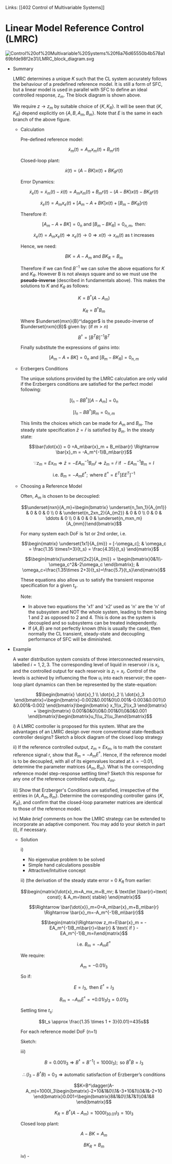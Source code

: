 Links: [[402 Control of Multivariable Systems]]
# Linear Model Reference Control (LMRC)

![Control%20of%20Multivariable%20Systems%20f6a76d65550b4b578a169bfde98f2e31/LMRC_block_diagram.svg](Control%20of%20Multivariable%20Systems%20f6a76d65550b4b578a169bfde98f2e31/LMRC_block_diagram.svg)

- Summary

    LMRC determines a unique $K$ such that the CL system accurately follows the behaviour of a predefined reference model. It is still a form of SFC, but a linear model is used in parallel with SFC to define an ideal controlled response, $z_m$. The block diagram is shown above.

    We require $z \rightarrow z_m$ by suitable choice of $\{K,K_R\}$. It will be seen that $\{K,K_R\}$ depend explicitly on $\{A, B, A_m, B_m\}$. Note that $E$ is the same in each branch of the above figure.

    - Calculation

        Pre-defined reference model:

        $$\dot{x}_m(t)=A_mx_m(t)+B_mr(t)$$

        Closed-loop plant: 

        $$\dot{x}(t)=(A-BK)x(t)+BK_Rr(t)$$

        Error Dynamics:

        $$\dot{x}_e(t)=\dot{x}_m(t)-\dot{x}(t)=A_mx_m(t)+B_mr(t)-(A-BK)x(t)-BK_Rr(t)$$

        $$\dot{x}_e(t)=A_mx_e(t)+[A_m-A+BK]x(t)+[B_m-BK_R]r(t)$$

        Therefore if:

        $$[A_m-A+BK]=0_n \text{ and } [B_m-BK_R]=0_{n,m}, \text{ then:}$$

        $$\dot{x}_e(t)=A_mx_e(t) \Rightarrow x_e(t) \rightarrow 0 \Rightarrow x(t)\rightarrow x_m(t) \text{ as t increases}$$

        Hence, we need:

        $$BK=A-A_m \text{ and } BK_R=B_m$$

        Therefore if we can find $B^{-1}$ we can solve the above equations for $K$ and $K_R$. However B is not always square and so we must use the **pseudo-inverse** (described in fundamentals above). This makes the solutions to $K$ and $K_R$ as follows:

        $$K=B^\dagger(A-A_m)$$

        $$K_R = B^\dagger B_m$$

        Where $\underset{mxn}{B}^\dagger$  is the pseudo-inverse of $\underset{nxm}{B}$ given by: (if $m>n$)

        $$B^\dagger = [B^TB]^{-1}B^T$$

        Finally substitute the expressions of gains into:

        $$[A_m-A+BK]=0_n \text{ and } [B_m-BK_R]=0_{n,m}$$

    - Erzbergers Conditions

        The unique solutions provided by the LMRC calculation are only valid if the Erzbergers conditions are satisfied for the perfect model following:

        $$[I_n-BB^\dagger][A-A_m]=0_n$$

        $$[I_n-BB^\dagger]B_m=0_{n,m}$$

        This limits the choices which can be made for $A_m$ and $B_m$. The steady state specification $\bar{z}=\bar{r}$ is satisfied by $B_m$. In the steady state:

        $$\bar{\dot{x}} = 0 =A_m\bar{x}_m + B_m\bar{r} \Rightarrow \bar{x}_m = -A_m^{-1}B_m\bar{r}$$

        $$\because z_m = Ex_m \Rightarrow\bar{z}=-EA_m^{-1}B_m\bar{r} \Rightarrow\bar{z}_m=\bar{r} \text{ if } -EA_m^{-1}B_m=I$$

        $$\text{i.e. } B_m=-A_mE^\dagger; \text{ where } E^\dagger=E^T[EE^T]^{-1}$$

    - Choosing a Reference Model

        Often, $A_m$ is chosen to be decoupled:

        $$\underset{nxn}{A_m}=\begin{bmatrix} \underset{n_1xn_1}{A_{m1}} & 0 & 0 & 0 \\ 0 & \underset{n_2xn_2}{A_{m2}} & 0 & 0 \\ 0 & 0 & \ddots & 0 \\ 0 & 0 & 0 & \underset{n_mxn_m}{A_{mm}}\end{bmatrix}$$

        For many system each DoF is 1st or 2nd order, i.e.

        $$\begin{matrix} \underset{1x1}{A_{mi}} = [-\omega_c]; & \omega_c = \frac{1.35 \times1+3}{t_s} = \frac{4.35}{t_s} \end{matrix}$$

        $$\begin{matrix}\underset{2x2}{A_{mi}} = \begin{bmatrix}0&1\\-\omega_c^2&-2\omega_c \end{bmatrix}; & \omega_c=\frac{1.35\times 2+3}{t_s}=\frac{5.7}{t_s}\end{matrix}$$

        These equations also allow us to satisfy the transient response specification for a given $t_s$.

        Note:

        - In above two equations the 'x1' and 'x2' used as 'n' are the 'n' of the subsystem and NOT the whole system, leading to them being 1 and 2 as opposed to 2 and 4. This is done as the system is decoupled and so subsystems can be treated independently.
        - If $\{A,B\}$ are not perfectly known (this is usually the case), then normally the CL transient, steady-state and decoupling performance of SFC will be diminished.

- Example

    A water distribution system consists of three interconnected reservoirs, labelled $i=1,2,3$. The corresponding level of liquid in reservoir $i$ is $x_i$, and the controlled output for each reservoir is $z_i = x_i$. Control of the levels is achievd by influencing the flow $u_i$ into each reservoir; the open-loop plant dynamics can then be represented by the state-equation:

    $$\begin{bmatrix} \dot{x}_1 \\ \dot{x}_2 \\ \dot{x}_3 \end{bmatrix}=\begin{bmatrix}-0.002&0.001&0\\0.001&-0.003&0.001\\0&0.001&-0.002 \end{bmatrix}\begin{bmatrix} x_1\\x_2\\x_3 \end{bmatrix} + \begin{bmatrix} 0.001&0&0\\0&0.001&0\\0&0&0.001 \end{bmatrix}\begin{bmatrix}u_1\\u_2\\u_3\end{bmatrix}$$

    i) A LMRC controller is proposed for this system. What are the advantages of an LMRC design over more conventional state-feedback controller designs? Sketch a block diagram of the closed loop strategy

    ii) If the reference controlled output, $z_m=Ex_m$, is to math the constant reference signal r, show that $B_m=-A_mE^\dagger$. Hence, if the reference model is to be decoupled, with all of its eigenvalues located at $\lambda=-0.01$, determine the parameter matrices $\{A_m,B_m\}$. What is the corresponding reference model step-response settling time? Sketch this response for any one of the reference controlled outputs, $z_{mi}$.

    iii) Show that Erzberger's Conditions are satisfied, irrespective of the entries in $\{A,A_m,B_m\}$. Determine the corresponding controller gains $\{K,K_R\}$, and confirm that the closed-loop parameter matrices are identical to those of the reference model.

    iv) Make *brief* comments on how the LMRC strategy can be extended to incorporate an adaptive component. You may add to your sketch in part (i), if necessary.

    - Solution

        i)

        - No eigenvalue problem to be solved
        - Simple hand calculations possible
        - Attractive/Intuitive concept

        ii) (the derivation of the steady state error = 0 $K_R$ from earlier:

        $$\begin{matrix}\dot{x}_m=A_mx_m+B_mr; & \text{let }\bar{r}=\text{ const}; & A_m=\text{ stable} \end{matrix}$$

        $$\Rightarrow \bar{\dot{x}}_m=0=A_m\bar{x}_m+B_m\bar{r} \Rightarrow \bar{x}_m=-A_m^{-1}B_m\bar{r}$$

        $$\begin{matrix}\Rightarrow z_m=E\bar{x}_m = -EA_m^{-1}B_m\bar{r}=\bar{r} & \text{ if } -EA_m^{-1}B_m=I\end{matrix}$$

        $$\text{i.e. } B_m=-A_mE^\dagger$$

        We require:

        $$A_m=-0.01I_3$$

        So if:

        $$E=I_3, \text{ then } E^\dagger=I_3$$

        $$B_m=-A_mE^\dagger=+0.01I_3I_3 = 0.01I_3$$

        Settling time $t_s$:

        $$t_s \approx \frac{1.35 \times 1 + 3}{0.01}=435s$$

        For each reference model DoF (n=1)

        Sketch:

        iii)

        $$B=0.001I_3 \Rightarrow B^\dagger=B^{-1}(=1000I_3); \text{ so } B^\dagger B=I_3$$

        $$\therefore (I_3-B^\dagger B)=0_3 \Rightarrow \text{automatic satisfaction of Erzberger's conditions}$$

        $$K=B^\dagger(A-A_m)=1000I_3\begin{bmatrix}-2+10&1&0\\1&-3+10&1\\0&1&-2+10 \end{bmatrix}0.001=\begin{bmatrix}8&1&0\\1&7&1\\0&1&8 \end{bmatrix}$$

        $$K_R=B^\dagger(A-A_m)=1000I_30.01I_3=10I_3$$

        Closed loop plant:

        $$A-BK=A_m$$

        $$BK_R=B_m$$

        iv) -